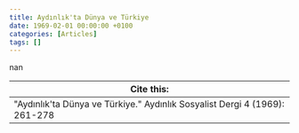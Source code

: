 ```yaml
---
title: Aydınlık'ta Dünya ve Türkiye
date: 1969-02-01 00:00:00 +0100
categories: [Articles]
tags: []
---
```


nan

| Cite this:   |
|--------|
| "Aydınlık'ta Dünya ve Türkiye." Aydınlık Sosyalist Dergi 4 (1969): 261-278 

